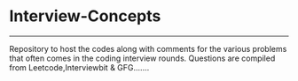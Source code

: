 # Interview-Concepts
___
Repository to host the codes along with comments for the various problems that often comes in the coding interview rounds. Questions are compiled from Leetcode,Interviewbit & GFG.......
